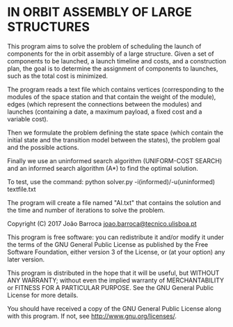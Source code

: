 # IN ORBIT ASSEMBLY OF LARGE STRUCTURES

This program aims to solve the problem of scheduling the launch of components for the in orbit assembly of a large structure. Given a set of components to be launched, a launch timeline and costs, and a construction plan, the goal is to determine the assignment of components to launches, such as the total cost is minimized.

The program reads a text file which contains vertices (corresponding to the modules of the space station and that contain the weight of the module), edges (which represent the connections between the modules) and launches (containing a date, a maximum payload, a fixed cost and a variable cost).

Then we formulate the problem defining the state space (which contain the initial state and the transition model between the states), the problem goal and the possible actions.

Finally we use an uninformed search algorithm (UNIFORM-COST SEARCH) and an informed search algorithm (A*) to find the optimal solution.

To test, use the command:
python solver.py -i(informed)/-u(uninformed) textfile.txt

The program will create a file named "AI.txt" that contains the solution and the time and number of iterations to solve the problem.

Copyright (C) 2017 João Barroca <joao.barroca@tecnico.ulisboa.pt>

This program is free software: you can redistribute it and/or modify it under the terms of the GNU General Public License as published
by the Free Software Foundation, either version 3 of the License, or (at your option) any later version.

This program is distributed in the hope that it will be useful, but WITHOUT ANY WARRANTY; without even the implied warranty of 
MERCHANTABILITY or FITNESS FOR A PARTICULAR PURPOSE. See the GNU General Public License for more details.

You should have received a copy of the GNU General Public License along with this program. If not, see <http://www.gnu.org/licenses/>.
